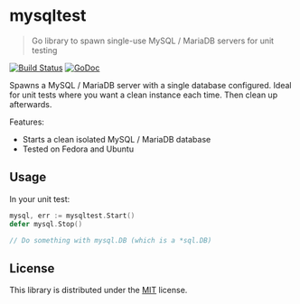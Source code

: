 # mysqltest

> Go library to spawn single-use MySQL / MariaDB servers for unit testing

[![Build Status](https://github.com/rubenv/mysqltest/workflows/Test/badge.svg)](https://github.com/rubenv/mysqltest/actions) [![GoDoc](https://godoc.org/github.com/rubenv/mysqltest?status.png)](https://godoc.org/github.com/rubenv/mysqltest)

Spawns a MySQL / MariaDB server with a single database configured. Ideal for unit
tests where you want a clean instance each time. Then clean up afterwards.

Features:

* Starts a clean isolated MySQL / MariaDB database
* Tested on Fedora and Ubuntu

## Usage

In your unit test:
```go
mysql, err := mysqltest.Start()
defer mysql.Stop()

// Do something with mysql.DB (which is a *sql.DB)
```

## License

This library is distributed under the [MIT](LICENSE) license.
